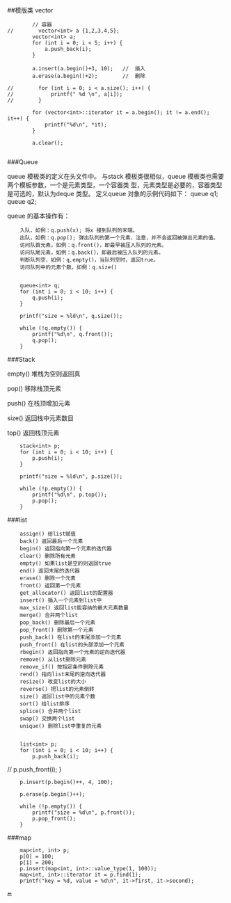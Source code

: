 ##模版类 vector

```javascipt
        // 容器
//        vector<int> a {1,2,3,4,5};
        vector<int> a;
        for (int i = 0; i < 5; i++) {
            a.push_back(i);
        }
        
        a.insert(a.begin()+3, 10);   //  插入
        a.erase(a.begin()+2);        //  删除
        
//        for (int i = 0; i < a.size(); i++) {
//            printf(" %d \n", a[i]);
//        }
        
        for (vector<int>::iterator it = a.begin(); it != a.end(); it++) {
            printf("%d\n", *it);
        }
        
        a.clear();
        
```


###Queue


queue 模板类的定义在<queue>头文件中。
与stack 模板类很相似，queue 模板类也需要两个模板参数，一个是元素类型，一个容器类
型，元素类型是必要的，容器类型是可选的，默认为deque 类型。
定义queue 对象的示例代码如下：
queue<int> q1;
queue<double> q2;

queue 的基本操作有：

        入队，如例：q.push(x); 将x 接到队列的末端。
        出队，如例：q.pop(); 弹出队列的第一个元素，注意，并不会返回被弹出元素的值。
        访问队首元素，如例：q.front()，即最早被压入队列的元素。
        访问队尾元素，如例：q.back()，即最后被压入队列的元素。
        判断队列空，如例：q.empty()，当队列空时，返回true。
        访问队列中的元素个数，如例：q.size()
        
        
        queue<int> q;
        for (int i = 0; i < 10; i++) {
            q.push(i);
        }
        
        printf("size = %ld\n", q.size());
        
        while (!q.empty()) {
            printf("%d\n", q.front());
            q.pop();
        }
        
        
###Stack

empty() 堆栈为空则返回真

pop() 移除栈顶元素

push() 在栈顶增加元素

size() 返回栈中元素数目

top() 返回栈顶元素


        stack<int> p;
        for (int i = 0; i < 10; i++) {
            p.push(i);
        }
        
        printf("size = %ld\n", p.size());
        
        while (!p.empty()) {
            printf("%d\n", p.top());
            p.pop();
        }
        
        
###list

        assign() 给list赋值 
        back() 返回最后一个元素 
        begin() 返回指向第一个元素的迭代器 
        clear() 删除所有元素 
        empty() 如果list是空的则返回true 
        end() 返回末尾的迭代器 
        erase() 删除一个元素 
        front() 返回第一个元素 
        get_allocator() 返回list的配置器 
        insert() 插入一个元素到list中 
        max_size() 返回list能容纳的最大元素数量 
        merge() 合并两个list 
        pop_back() 删除最后一个元素 
        pop_front() 删除第一个元素 
        push_back() 在list的末尾添加一个元素 
        push_front() 在list的头部添加一个元素 
        rbegin() 返回指向第一个元素的逆向迭代器 
        remove() 从list删除元素 
        remove_if() 按指定条件删除元素 
        rend() 指向list末尾的逆向迭代器 
        resize() 改变list的大小 
        reverse() 把list的元素倒转 
        size() 返回list中的元素个数 
        sort() 给list排序 
        splice() 合并两个list 
        swap() 交换两个list 
        unique() 删除list中重复的元素
        
        
        list<int> p;
        for (int i = 0; i < 10; i++) {
            p.push_back(i);
//            p.push_front(i);
        }
        
        p.insert(p.begin()++, 4, 100);

        p.erase(p.begin()++);
        
        while (!p.empty()) {
            printf("size = %d\n", p.front());
            p.pop_front();
        }
        
###map

        map<int, int> p;
        p[0] = 100;
        p[1] = 200;
        p.insert(map<int, int>::value_type(1, 100));
        map<int, int>::iterator it = p.find(1);
        printf("key = %d, value = %d\n", it->first, it->second);  
                
        
🔚